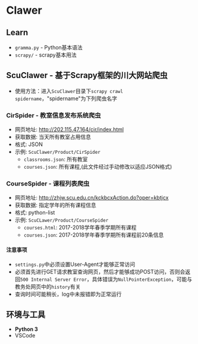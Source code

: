 # Clawer

## Learn
 - `gramma.py` - Python基本语法
 - `scrapy/` - scrapy基本用法

## ScuClawer - 基于Scrapy框架的川大网站爬虫
 - 使用方法：进入`ScuClawer`目录下`scrapy crawl spidername`，"spidername"为下列爬虫名字

 ### **CirSpider - 教室信息发布系统爬虫**
 - 网页地址: http://202.115.47.164/cir/index.html
 - 获取数据: 当天所有教室占用信息
 - 格式: JSON
 - 示例: `ScuClawer/Product/CirSpider`
    - `classrooms.json`: 所有教室
    - `courses.json`: 所有课程,(此文件经过手动修改以适应JSON格式)

 ### **CourseSpider - 课程列表爬虫**
- 网页地址: http://zhjw.scu.edu.cn/kckbcxAction.do?oper=kbtjcx
 - 获取数据: 指定学年的所有课程信息
 - 格式: python-list
 - 示例: `ScuCLawer/Product/CourseSpider`
    - `courses.html`: 2017-2018学年春季学期所有课程
    - `courses.json`: 2017-2018学年春季学期所有课程前20条信息

 #### **注意事项**
  - `settings.py`中必须设置User-Agent才能够正常访问
  - 必须首先进行GET请求教室查询网页，然后才能够成功POST访问，否则会返回`500 Internal Server Error`，具体错误为`NullPointerException`，可能与教务处网页中的`history`有关
  - 查询时间可能稍长，log中未报错即为正常运行

## 环境与工具
 - **Python 3**
 - VSCode